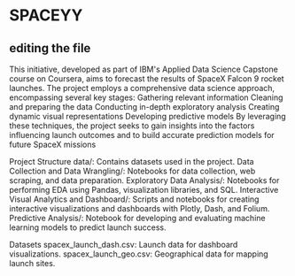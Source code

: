 # SPACEYY
## editing the file
This initiative, developed as part of IBM's Applied Data Science Capstone course on Coursera, aims to forecast the results of SpaceX Falcon 9 rocket launches. The project employs a comprehensive data science approach, encompassing several key stages:
Gathering relevant information
Cleaning and preparing the data
Conducting in-depth exploratory analysis
Creating dynamic visual representations
Developing predictive models
By leveraging these techniques, the project seeks to gain insights into the factors influencing launch outcomes and to build accurate prediction models for future SpaceX missions


Project Structure
data/: Contains datasets used in the project.
Data Collection and Data Wrangling/: Notebooks for data collection, web scraping, and data preparation.
Exploratory Data Analysis/: Notebooks for performing EDA using Pandas, visualization libraries, and SQL.
Interactive Visual Analytics and Dashboard/: Scripts and notebooks for creating interactive visualizations and dashboards with Plotly, Dash, and Folium.
Predictive Analysis/: Notebook for developing and evaluating machine learning models to predict launch success.


Datasets
spacex_launch_dash.csv: Launch data for dashboard visualizations.
spacex_launch_geo.csv: Geographical data for mapping launch sites.
